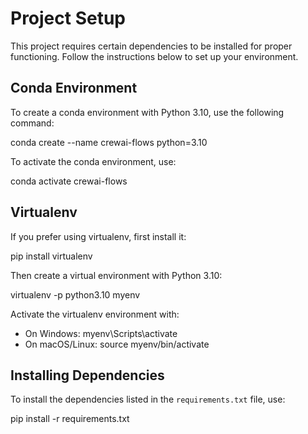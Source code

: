 # Project Setup

This project requires certain dependencies to be installed for proper functioning. Follow the instructions below to set up your environment.

## Conda Environment

To create a conda environment with Python 3.10, use the following command:

conda create --name crewai-flows python=3.10

To activate the conda environment, use:

conda activate crewai-flows

## Virtualenv

If you prefer using virtualenv, first install it:

pip install virtualenv

Then create a virtual environment with Python 3.10:

virtualenv -p python3.10 myenv

Activate the virtualenv environment with:

- On Windows: myenv\Scripts\activate
- On macOS/Linux: source myenv/bin/activate

## Installing Dependencies

To install the dependencies listed in the `requirements.txt` file, use:

pip install -r requirements.txt
